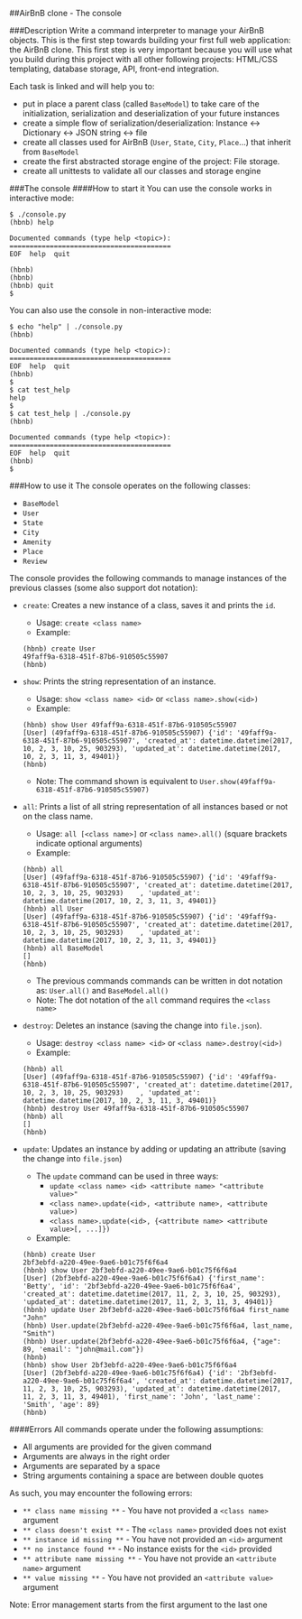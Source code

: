 ##AirBnB clone - The console

###Description
Write a command interpreter to manage your AirBnB objects.
This is the first step towards building your first full web application: the AirBnB clone. This first step is very important because you will use what you build during this project with all other following projects: HTML/CSS templating, database storage, API, front-end integration.

Each task is linked and will help you to:
- put in place a parent class (called `BaseModel`) to take care of the initialization, serialization and deserialization of your future instances
- create a simple flow of serialization/deserialization: Instance <-> Dictionary <-> JSON string <-> file
- create all classes used for AirBnB (`User`, `State`, `City`, `Place`…) that inherit from `BaseModel`
- create the first abstracted storage engine of the project: File storage.
- create all unittests to validate all our classes and storage engine

###The console
####How to start it
You can use the console works in interactive mode:
```
$ ./console.py
(hbnb) help

Documented commands (type help <topic>):
========================================
EOF  help  quit

(hbnb) 
(hbnb) 
(hbnb) quit
$
```

You can also use the console in non-interactive mode:
```
$ echo "help" | ./console.py
(hbnb)

Documented commands (type help <topic>):
========================================
EOF  help  quit
(hbnb) 
$
$ cat test_help
help
$
$ cat test_help | ./console.py
(hbnb)

Documented commands (type help <topic>):
========================================
EOF  help  quit
(hbnb) 
$
```

###How to use it
The console operates on the following classes:
- `BaseModel`
- `User`
- `State`
- `City`
- `Amenity`
- `Place`
- `Review`

The console provides the following commands to manage instances of the previous classes (some also support dot notation):
- `create`: Creates a new instance of a class, saves it and prints the `id`.
	- Usage: `create <class name>`
	- Example:
	```
	(hbnb) create User
	49faff9a-6318-451f-87b6-910505c55907
	(hbnb) 
	```

- `show`: Prints the string representation of an instance.
	- Usage: `show <class name> <id>` or `<class name>.show(<id>)`
	- Example:
	```
	(hbnb) show User 49faff9a-6318-451f-87b6-910505c55907
	[User] (49faff9a-6318-451f-87b6-910505c55907) {'id': '49faff9a-6318-451f-87b6-910505c55907', 'created_at': datetime.datetime(2017, 10, 2, 3, 10, 25, 903293), 'updated_at': datetime.datetime(2017, 10, 2, 3, 11, 3, 49401)}
	(hbnb) 
	```
	- Note: The command shown is equivalent to `User.show(49faff9a-6318-451f-87b6-910505c55907)`

- `all`: Prints a list of all string representation of all instances based or not on the class name.
	- Usage: `all [<class name>]` or `<class name>.all()` (square brackets indicate optional arguments)
	- Example:
	```
	(hbnb) all
	[User] (49faff9a-6318-451f-87b6-910505c55907) {'id': '49faff9a-6318-451f-87b6-910505c55907', 'created_at': datetime.datetime(2017, 10, 2, 3, 10, 25, 903293)    , 'updated_at': datetime.datetime(2017, 10, 2, 3, 11, 3, 49401)}
	(hbnb) all User
	[User] (49faff9a-6318-451f-87b6-910505c55907) {'id': '49faff9a-6318-451f-87b6-910505c55907', 'created_at': datetime.datetime(2017, 10, 2, 3, 10, 25, 903293)    , 'updated_at': datetime.datetime(2017, 10, 2, 3, 11, 3, 49401)}
	(hbnb) all BaseModel
	[]
	(hbnb) 
	```
	- The previous commands commands can be written in dot notation as: `User.all()` and `BaseModel.all()`
	- Note: The dot notation of the `all` command requires the `<class name>`

- `destroy`: Deletes an instance (saving the change into `file.json`).
	- Usage: `destroy <class name> <id>` or `<class name>.destroy(<id>)`
	- Example:
	```
	(hbnb) all
	[User] (49faff9a-6318-451f-87b6-910505c55907) {'id': '49faff9a-6318-451f-87b6-910505c55907', 'created_at': datetime.datetime(2017, 10, 2, 3, 10, 25, 903293)    , 'updated_at': datetime.datetime(2017, 10, 2, 3, 11, 3, 49401)}
	(hbnb) destroy User 49faff9a-6318-451f-87b6-910505c55907
	(hbnb) all
	[]
	(hbnb) 
	```

- `update`: Updates an instance by adding or updating an attribute (saving the change into `file.json`)
	- The `update` command can be used in three ways:
		- `update <class name> <id> <attribute name> "<attribute value>"`
		- `<class name>.update(<id>, <attribute name>, <attribute value>)`
		- `<class name>.update(<id>, {<attribute name> <attribute value>[, ...]})`
	- Example:
	```
	(hbnb) create User
	2bf3ebfd-a220-49ee-9ae6-b01c75f6f6a4
	(hbnb) show User 2bf3ebfd-a220-49ee-9ae6-b01c75f6f6a4
	[User] (2bf3ebfd-a220-49ee-9ae6-b01c75f6f6a4) {'first_name': 'Betty', 'id': '2bf3ebfd-a220-49ee-9ae6-b01c75f6f6a4', 'created_at': datetime.datetime(2017, 11, 2, 3, 10, 25, 903293), 'updated_at': datetime.datetime(2017, 11, 2, 3, 11, 3, 49401)}
	(hbnb) update User 2bf3ebfd-a220-49ee-9ae6-b01c75f6f6a4 first_name "John"
	(hbnb) User.update(2bf3ebfd-a220-49ee-9ae6-b01c75f6f6a4, last_name, "Smith")
	(hbnb) User.update(2bf3ebfd-a220-49ee-9ae6-b01c75f6f6a4, {"age": 89, 'email': "john@mail.com"})
	(hbnb) 
	(hbnb) show User 2bf3ebfd-a220-49ee-9ae6-b01c75f6f6a4
	[User] (2bf3ebfd-a220-49ee-9ae6-b01c75f6f6a4) {'id': '2bf3ebfd-a220-49ee-9ae6-b01c75f6f6a4', 'created_at': datetime.datetime(2017, 11, 2, 3, 10, 25, 903293), 'updated_at': datetime.datetime(2017, 11, 2, 3, 11, 3, 49401), 'first_name': 'John', 'last_name': 'Smith', 'age': 89}
	(hbnb) 
	```

####Errors
All commands operate under the following assumptions:
- All arguments are provided for the given command
- Arguments are always in the right order
- Arguments are separated by a space
- String arguments containing a space are between double quotes

As such, you may encounter the following errors:
- `** class name missing **` - You have not provided a `<class name>` argument
- `** class doesn't exist **` - The `<class name>` provided does not exist
- `** instance id missing **` - You have not provided an `<id>` argument
- `** no instance found **` - No instance exists for the `<id>` provided
- `** attribute name missing **` - You have not provide an `<attribute name>` argument
- `** value missing **` - You have not provided an `<attribute value>` argument

Note: Error management starts from the first argument to the last one
